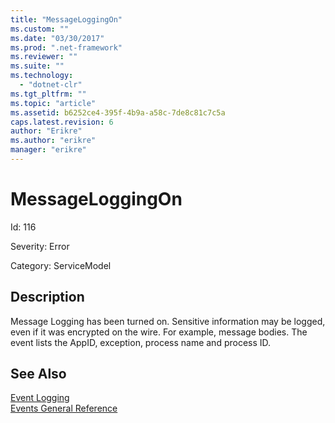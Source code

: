 ```yaml
---
title: "MessageLoggingOn"
ms.custom: ""
ms.date: "03/30/2017"
ms.prod: ".net-framework"
ms.reviewer: ""
ms.suite: ""
ms.technology: 
  - "dotnet-clr"
ms.tgt_pltfrm: ""
ms.topic: "article"
ms.assetid: b6252ce4-395f-4b9a-a58c-7de8c81c7c5a
caps.latest.revision: 6
author: "Erikre"
ms.author: "erikre"
manager: "erikre"
---
```

# MessageLoggingOn
Id: 116  
  
 Severity: Error  
  
 Category: ServiceModel  
  
## Description  
 Message Logging has been turned on. Sensitive information may be logged, even if it was encrypted on the wire. For example, message bodies. The event lists the AppID, exception, process name and process ID.  
  
## See Also  
 [Event Logging](../../../../../docs/framework/wcf/diagnostics/event-logging/index.md)   
 [Events General Reference](../../../../../docs/framework/wcf/diagnostics/event-logging/events-general-reference.md)
